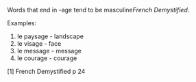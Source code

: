 Words that end in -age tend to be masculine<cite>French Demystified</cite>.

Examples:

1. le paysage - landscape
1. le visage - face
1. le message - message
1. le courage - courage

[1] French Demystified p 24
